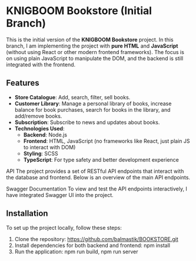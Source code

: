# KNIGBOOM Bookstore (Initial Branch)

This is the initial version of the **KNIGBOOM Bookstore** project. In this branch, I am implementing the project with **pure HTML** and **JavaScript** (without using React or other modern frontend frameworks). The focus is on using plain JavaScript to manipulate the DOM, and the backend is still integrated with the frontend.

## Features

- **Store Catalogue**: Add, search, filter, sell books.
- **Customer Library**: Manage a personal library of books, increase balance for book purchases, search for books in the library, and add/remove books.
- **Subscription**: Subscribe to news and updates about books.
- **Technologies Used**:
  - **Backend**: Node.js
  - **Frontend**: HTML, JavaScript (no frameworks like React, just plain JS to interact with DOM)
  - **Styling**: SCSS
  - **TypeScript**: For type safety and better development experience
 
API
The project provides a set of RESTful API endpoints that interact with the database and frontend. Below is an overview of the main API endpoints.

Swagger Documentation
To view and test the API endpoints interactively, I have integrated Swagger UI into the project.

## Installation

To set up the project locally, follow these steps:

1. Clone the repository: https://github.com/balmastik/BOOKSTORE.git
2. Install dependencies for both backend and frontend: npm install
3. Run the application: npm run build, npm run server
